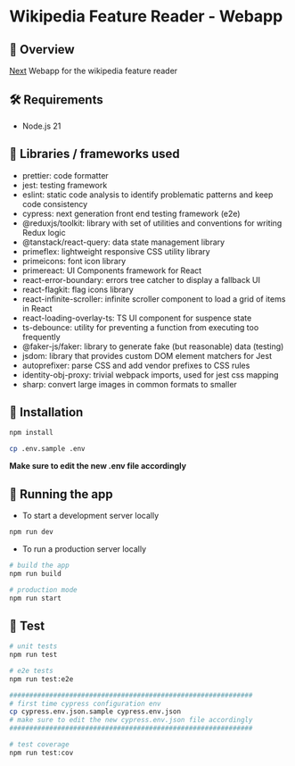 # Wikipedia Feature Reader - Webapp

## 📘 Overview

[Next](https://github.com/vercel/next.js) Webapp for the wikipedia feature reader

## 🛠️ Requirements

- Node.js 21

## 📝 Libraries / frameworks used

- prettier: code formatter
- jest: testing framework
- eslint: static code analysis to identify problematic patterns and keep code consistency
- cypress: next generation front end testing framework (e2e)
- @reduxjs/toolkit: library with set of utilities and conventions for writing Redux logic
- @tanstack/react-query: data state management library
- primeflex: lightweight responsive CSS utility library
- primeicons: font icon library
- primereact: UI Components framework for React
- react-error-boundary: errors tree catcher to display a fallback UI
- react-flagkit: flag icons library
- react-infinite-scroller: infinite scroller component to load a grid of items in React
- react-loading-overlay-ts: TS UI component for suspence state
- ts-debounce: utility for preventing a function from executing too frequently
- @faker-js/faker: library to generate fake (but reasonable) data (testing)
- jsdom: library that provides custom DOM element matchers for Jest
- autoprefixer: parse CSS and add vendor prefixes to CSS rules
- identity-obj-proxy: trivial webpack imports, used for jest css mapping
- sharp: convert large images in common formats to smaller

## 🔨 Installation

```bash
npm install
```

```bash
cp .env.sample .env
```

**Make sure to edit the new .env file accordingly**

## 🚀 Running the app

- To start a development server locally

```bash
npm run dev
```

- To run a production server locally

```bash
# build the app
npm run build

# production mode
npm run start
```

## 🧪 Test

```bash
# unit tests
npm run test

# e2e tests
npm run test:e2e

#############################################################
# first time cypress configuration env
cp cypress.env.json.sample cypress.env.json
# make sure to edit the new cypress.env.json file accordingly
#############################################################

# test coverage
npm run test:cov
```
